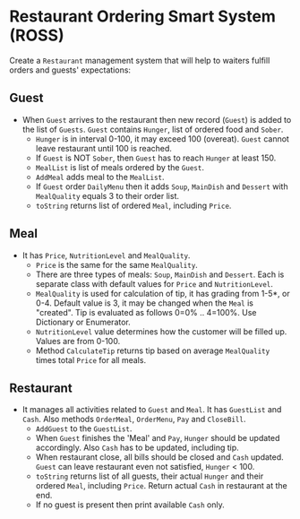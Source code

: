 # Restaurant Ordering Smart System (ROSS)

Create a `Restaurant` management system that will help to waiters fulfill orders and guests' expectations:

## Guest
- When `Guest` arrives to the restaurant then new record (`Guest`) is added to the list of `Guests`. `Guest` contains `Hunger`, list of ordered food and `Sober`.
  - `Hunger` is in interval 0-100, it may exceed 100 (overeat). `Guest` cannot leave restaurant until 100 is reached.
  - If `Guest` is NOT `Sober`, then `Guest` has to reach `Hunger` at least 150.
  - `MealList` is list of meals ordered by the `Guest`.
  - `AddMeal` adds meal to the `MealList`.
  - If `Guest` order `DailyMenu` then it adds `Soup`, `MainDish` and `Dessert` with `MealQuality` equals 3 to their order list.
  - `toString` returns list of ordered `Meal`, including `Price`.

## Meal
- It has `Price`, `NutritionLevel` and `MealQuality`.
  - `Price` is the same for the same `MealQuality`.
  - There are three types of meals: `Soup`, `MainDish` and `Dessert`. Each is separate class with default values for `Price` and `NutritionLevel`.
  - `MealQuality` is used for calculation of tip, it has grading from 1-5*, or 0-4. Default value is 3, it may be changed when the `Meal` is "created". Tip is evaluated as follows 0=0% .. 4=100%. Use Dictionary or Enumerator.
  - `NutritionLevel` value determines how the customer will be filled up. Values are from 0-100.
  - Method `CalculateTip` returns tip based on average `MealQuality` times total `Price` for all meals.

## Restaurant
- It manages all activities related to `Guest` and `Meal`. It has `GuestList` and `Cash`. Also methods `OrderMeal`, `OrderMenu`, `Pay` and `CloseBill`.
  - `AddGuest` to the `GuestList`.
  - When `Guest` finishes the 'Meal' and `Pay`, `Hunger` should be updated accordingly. Also `Cash` has to be updated, including tip.
  - When restaurant close, all bills should be closed and `Cash` updated. `Guest` can leave restaurant even not satisfied, `Hunger` < 100.
  - `toString` returns list of all guests, their actual `Hunger` and their ordered `Meal`, including `Price`. Return actual `Cash` in restaurant at the end. 
   - If no guest is present then print available `Cash` only.
